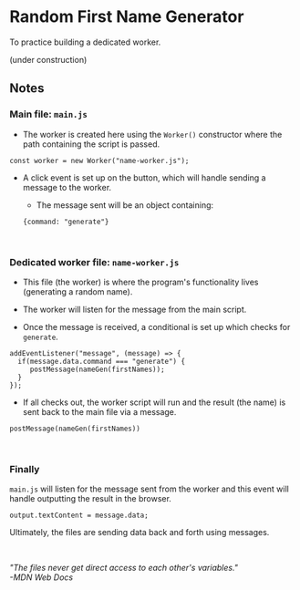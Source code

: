 # Random First Name Generator
To practice building a dedicated worker.

(under construction)


## Notes

### Main file: `main.js`

- The worker is created here using the `Worker()` constructor where the path containing the script is passed.

```
const worker = new Worker("name-worker.js");
```

- A click event is set up on the button, which will handle sending a message to the worker.

    - The message sent will be an object containing:

    ```
    {command: "generate"}
    ```


<br>

### Dedicated worker file: `name-worker.js`

- This file (the worker) is where the program's functionality lives (generating a random name).

- The worker will listen for the message from the main script.

- Once the message is received, a conditional is set up which checks for `generate`.

```
addEventListener("message", (message) => {
  if(message.data.command === "generate") {
     postMessage(nameGen(firstNames));
  }
});
```

- If all checks out, the worker script will run and the result (the name) is sent back to the main file via a message.

`postMessage(nameGen(firstNames))`

<br>


### Finally

`main.js` will listen for the message sent from the worker and this event will handle outputting the result in the browser.

```
output.textContent = message.data;
```

Ultimately, the files are sending data back and forth using messages.

<br>

*"The files never get direct access to each other's variables."* <br>
*-MDN Web Docs*